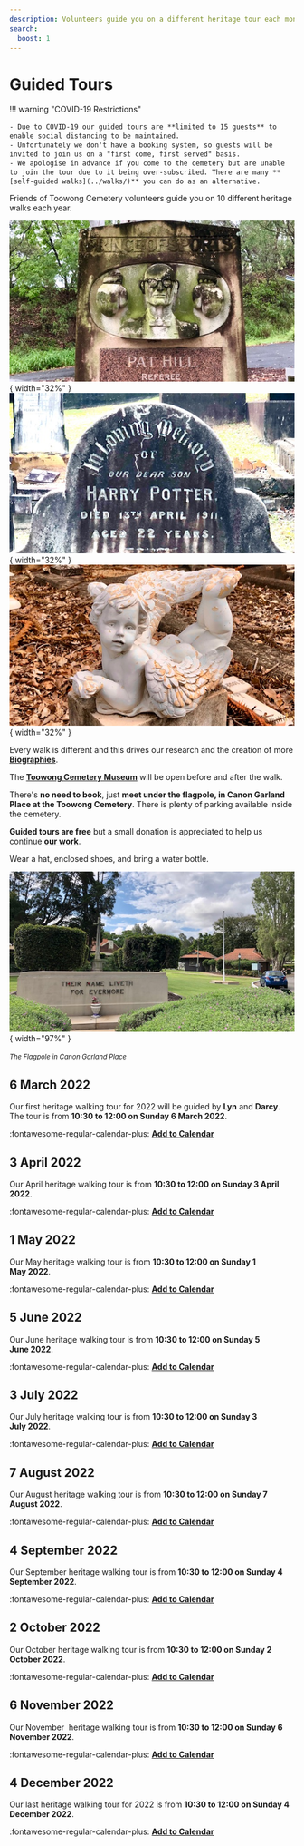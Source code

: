 ```yaml
---
description: Volunteers guide you on a different heritage tour each month
search:
  boost: 1  
---
```


<!-- Hide Navigation sidebar contents on desktop -->

<style>
@media screen and (min-width: 76.25em) {
  .md-nav--primary {
    display: none
  }
}
</style>


<!-- Guests will be required to use the **[Check In Qld](https://www.covid19.qld.gov.au/check-in-qld)** App to check in. -->


# Guided Tours

!!! warning "COVID-19 Restrictions" 

    - Due to COVID-19 our guided tours are **limited to 15 guests** to enable social distancing to be maintained. 
    - Unfortunately we don't have a booking system, so guests will be invited to join us on a "first come, first served" basis. 
    - We apologise in advance if you come to the cemetery but are unable to join the tour due to it being over-subscribed. There are many **[self-guided walks](../walks/)** you can do as an alternative.


Friends of Toowong Cemetery volunteers guide you on 10 different heritage walks each year. 

![Pat Hill's headstone][image11]{ width="32%" } ![Harry Potter's headstone][image9]{ width="32%" } ![Cherub headstone][image8]{ width="32%" }

Every walk is different and this drives our research and the creation of more **[Biographies](bios/index.md)**.

The **[Toowong Cemetery Museum](cemetery/museum.md)** will be open before and after the walk.

There's **no need to book**, just **meet under the flagpole, in Canon Garland Place at the Toowong Cemetery**. There is plenty of parking available inside the cemetery.

**Guided  tours are free** but a small donation is appreciated to help us continue **[our work](about/index.md)**. 

Wear a hat, enclosed shoes, and bring a water bottle.

![Canon Garland Place](assets/flag-pole.jpg){ width="97%" } 

*<small>The Flagpole in Canon Garland Place</small>*


## 6 March 2022

Our first heritage walking tour for 2022 will be guided by **Lyn** and **Darcy**. The tour is from **10:30 to 12:00 on Sunday 6 March 2022**. 

:fontawesome-regular-calendar-plus: **[Add to Calendar](../assets/calendar/fotc-tour-20220306.ics)**

## 3 April 2022

Our April heritage walking tour is from **10:30 to 12:00 on Sunday 3 April 2022**. 

:fontawesome-regular-calendar-plus: **[Add to Calendar](../assets/calendar/fotc-tour-20220403.ics)**

## 1 May 2022

Our May heritage walking tour is from **10:30 to 12:00 on Sunday 1 May 2022**. 

:fontawesome-regular-calendar-plus: **[Add to Calendar](../assets/calendar/fotc-tour-20220501.ics)**

## 5 June 2022

Our June heritage walking tour is from **10:30 to 12:00 on Sunday 5 June 2022**. 

:fontawesome-regular-calendar-plus: **[Add to Calendar](../assets/calendar/fotc-tour-20220605.ics)**

## 3 July 2022

Our July heritage walking tour is from **10:30 to 12:00 on Sunday 3 July 2022**. 

:fontawesome-regular-calendar-plus: **[Add to Calendar](../assets/calendar/fotc-tour-20220703.ics)**

## 7 August 2022

Our August heritage walking tour is from **10:30 to 12:00 on Sunday 7 August 2022**. 

:fontawesome-regular-calendar-plus: **[Add to Calendar](../assets/calendar/fotc-tour-20220807.ics)**

## 4 September 2022

Our September heritage walking tour is from **10:30 to 12:00 on Sunday 4 September 2022**.  

:fontawesome-regular-calendar-plus: **[Add to Calendar](../assets/calendar/fotc-tour-20220904.ics)**

## 2 October 2022

Our October heritage walking tour is from **10:30 to 12:00 on Sunday 2 October 2022**. 

:fontawesome-regular-calendar-plus: **[Add to Calendar](../assets/calendar/fotc-tour-20221002.ics)**

## 6 November 2022

Our November  heritage walking tour is from **10:30 to 12:00 on Sunday 6 November 2022**. 

:fontawesome-regular-calendar-plus: **[Add to Calendar](../assets/calendar/fotc-tour-20221106.ics)**

## 4 December 2022

Our last heritage walking tour for 2022 is from **10:30 to 12:00 on Sunday 4 December 2022**. 

:fontawesome-regular-calendar-plus: **[Add to Calendar](../assets/calendar/fotc-tour-20221204.ics)**

<!--

## 5 March 2023

Our first heritage walking tour for 2023 will be guided by **Lyn** and **Darcy**. The tour is from **10:30 to 12:00 on Sunday 5 March 2023**. 

:fontawesome-regular-calendar-plus: **[Add to Calendar](../assets/calendar/fotc-tour-20230305.ics)**

-->

<!--

## Private Guided Tours

We offer private guided heritage tours tailored to your needs. [Contact us](../about/#contact-us) to discuss your requirements. Price on Application. 

--> 

<!--
## Other Tours

Other volunteer groups and commercial operators run tours in the cemetery under licence from the Council. These tours are not associated with the Friends of Toowong Cemetery.

- **[Tragic Tales of Toowong Cemetery](https://www.fosbc.com/tours/tragic-tales-toowong-tour/)** is a unique night tour that focusses on some of the ghost stories, cemetery folklore and the horrible history surrounding this priceless heritage-listed site. Hear amazing true stories of the Moreton Bay Penal Settlement, Brisbane’s lost graveyard, horrific hangings, bloody murders, and, in among this horrible history, be prepared for some spine-tingling tales of the ghosts that are said to reside within Toowong Cemetery.

- **[Toowong Cemetery Ghost Tours](https://ghosttoursaustralia.com.au/brisbane-ghost-tours/toowong-cemetery-original/)** is a commercial tour run in the cemetery at night. 
-->

[image4]: assets/140-commemoration-sml.png
[image5]: assets/museum.jpg
[image6]: assets/federation-pavilion.jpg
[image7]: assets/peter-jackson.jpg "Peter Jackson's Headstone"
[image8]: assets/cherub.jpg "Cherub Headstone"
[image9]: assets/harry-potter-16x9.jpg 
[image10]: assets/clasped-hands.jpg "We Part To Meet Again"
[image11]: assets/pat-hill-headstone.jpg 
